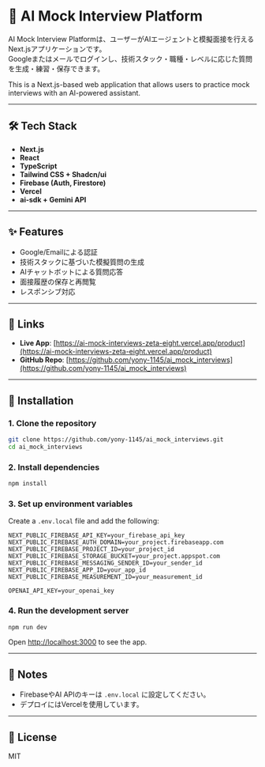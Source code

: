 
# 🧠 AI Mock Interview Platform

AI Mock Interview Platformは、ユーザーがAIエージェントと模擬面接を行えるNext.jsアプリケーションです。  
Googleまたはメールでログインし、技術スタック・職種・レベルに応じた質問を生成・練習・保存できます。

This is a Next.js-based web application that allows users to practice mock interviews with an AI-powered assistant.

---

## 🛠 Tech Stack

- **Next.js**
- **React**
- **TypeScript**
- **Tailwind CSS + Shadcn/ui**
- **Firebase (Auth, Firestore)**
- **Vercel**
- **ai-sdk + Gemini API**

---

## ✨ Features

- Google/Emailによる認証
- 技術スタックに基づいた模擬質問の生成
- AIチャットボットによる質問応答
- 面接履歴の保存と再閲覧
- レスポンシブ対応

---

## 🔗 Links

- **Live App**: [https://ai-mock-interviews-zeta-eight.vercel.app/product](https://ai-mock-interviews-zeta-eight.vercel.app/product)
- **GitHub Repo**: [https://github.com/yony-1145/ai_mock_interviews](https://github.com/yony-1145/ai_mock_interviews)

---

## 🚀 Installation

### 1. Clone the repository

```bash
git clone https://github.com/yony-1145/ai_mock_interviews.git
cd ai_mock_interviews
```

### 2. Install dependencies

```bash
npm install
```

### 3. Set up environment variables

Create a `.env.local` file and add the following:

```env
NEXT_PUBLIC_FIREBASE_API_KEY=your_firebase_api_key
NEXT_PUBLIC_FIREBASE_AUTH_DOMAIN=your_project.firebaseapp.com
NEXT_PUBLIC_FIREBASE_PROJECT_ID=your_project_id
NEXT_PUBLIC_FIREBASE_STORAGE_BUCKET=your_project.appspot.com
NEXT_PUBLIC_FIREBASE_MESSAGING_SENDER_ID=your_sender_id
NEXT_PUBLIC_FIREBASE_APP_ID=your_app_id
NEXT_PUBLIC_FIREBASE_MEASUREMENT_ID=your_measurement_id

OPENAI_API_KEY=your_openai_key
```

### 4. Run the development server

```bash
npm run dev
```

Open [http://localhost:3000](http://localhost:3000) to see the app.

---

## 📌 Notes

- FirebaseやAI APIのキーは `.env.local` に設定してください。
- デプロイにはVercelを使用しています。

---

## 📄 License

MIT
